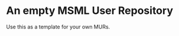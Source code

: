 An empty MSML User Repository
=============================


Use this as a template for your own MURs.

